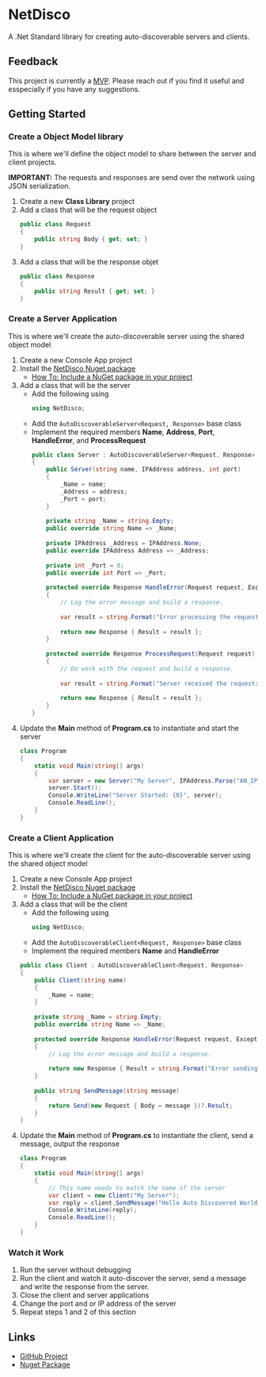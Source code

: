 # NetDisco
A .Net Standard library for creating auto-discoverable servers and clients.

## Feedback
This project is currently a [MVP](https://en.wikipedia.org/wiki/Minimum_viable_product). Please reach out if you find it useful and esspecially if you have any suggestions.

## Getting Started

### Create a Object Model library
This is where we'll define the object model to share between the server and client projects.

**IMPORTANT:** The requests and responses are send over the network using JSON serialization. 

1. Create a new **Class Library** project
2. Add a class that will be the request object
    ```csharp
    public class Request
    {
        public string Body { get; set; }
    }
    ```
3. Add a class that will be the response objet
    ```csharp
    public class Response
    {
        public string Result { get; set; }
    }
    ```

### Create a Server Application
This is where we'll create the auto-discoverable server using the shared object model
1. Create a new Console App project
2. Install the [NetDisco Nuget package](https://www.nuget.org/packages/NetDisco/)
    * [How To: Include a NuGet package in your project](https://docs.microsoft.com/en-us/visualstudio/mac/nuget-walkthrough)
3. Add a class that will be the server
    * Add the following using
        ```csharp
        using NetDisco;
        ```
    * Add the `AutoDiscoverableServer<Request, Response>` base class
    * Implement the required members **Name**, **Address**, **Port**, **HandleError**, and **ProcessRequest**
        ```csharp
        public class Server : AutoDiscoverableServer<Request, Response>
        {
            public Server(string name, IPAddress address, int port)
            {
                _Name = name;
                _Address = address;
                _Port = port;
            }
            
            private string _Name = string.Empty;
            public override string Name => _Name;
            
            private IPAddress _Address = IPAddress.None;
            public override IPAddress Address => _Address;
            
            private int _Port = 0;
            public override int Port => _Port;
            
            protected override Response HandleError(Request request, Exception error)
            {
                // Log the error message and build a response.
                
                var result = string.Format("Error processing the request. Error: {0}", error);
                
                return new Response { Result = result };
            }
            
            protected override Response ProcessRequest(Request request)
            {
                // Do work with the request and build a response.
                
                var result = string.Format("Server received the request: Body: {0}", request.Body);
                
                return new Response { Result = result };
            }
        }
        ```
4. Update the **Main** method of **Program.cs** to instantiate and start the server
    ```csharp
    class Program
    {
        static void Main(string[] args)
        {
            var server = new Server("My Server", IPAddress.Parse("AN_IP_ON_YOUR_MACHINE"), 24516);
            server.Start();
            Console.WriteLine("Server Started: {0}", server);
            Console.ReadLine();
        }
    }
    ```

### Create a Client Application
This is where we'll create the client for the auto-discoverable server using the shared object model
1. Create a new Console App project
2. Install the [NetDisco Nuget package](https://www.nuget.org/packages/NetDisco/)
    * [How To: Include a NuGet package in your project](https://docs.microsoft.com/en-us/visualstudio/mac/nuget-walkthrough)
3. Add a class that will be the client
    * Add the following using
        ```csharp
        using NetDisco;
        ```
    * Add the `AutoDiscoverableClient<Request, Response>` base class
    * Implement the required members **Name** and **HandleError**
    ```csharp
    public class Client : AutoDiscoverableClient<Request, Response>
    {
        public Client(string name)
        {
            _Name = name;
        }
        
        private string _Name = string.Empty;
        public override string Name => _Name;
        
        protected override Response HandleError(Request request, Exception error)
        {
            // Log the error message and build a response.
            
            return new Response { Result = string.Format("Error sending request: {0}", error) };
        }
        
        public string SendMessage(string message)
        {
            return Send(new Request { Body = message })?.Result;
        }
    }
    ```
4. Update the **Main** method of **Program.cs** to instantiate the client, send a message, output the response
    ```csharp
    class Program
    {
        static void Main(string[] args)
        {
            // This name needs to match the name of the server
            var client = new Client("My Server");
            var reply = client.SendMessage("Hello Auto Discovered World!");
            Console.WriteLine(reply);
            Console.ReadLine();
        }
    }
    ```

### Watch it Work
1. Run the server without debugging
2. Run the client and watch it auto-discover the server, send a message and write the response from the server.
3. Close the client and server applications
4. Change the port and or IP address of the server
5. Repeat steps 1 and 2 of this section

## Links
* [GitHub Project](https://github.com/tpalacino)
* [Nuget Package](https://www.nuget.org/packages/NetDisco)
